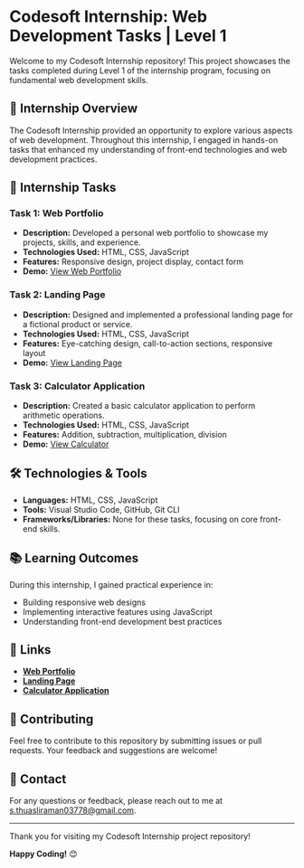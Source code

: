 # Codesoft Internship: Web Development Tasks | Level 1

Welcome to my Codesoft Internship repository! This project showcases the tasks completed during Level 1 of the internship program, focusing on fundamental web development skills.

## 🚀 Internship Overview

The Codesoft Internship provided an opportunity to explore various aspects of web development. Throughout this internship, I engaged in hands-on tasks that enhanced my understanding of front-end technologies and web development practices.

## 📝 Internship Tasks

### **Task 1: Web Portfolio**

- **Description:** Developed a personal web portfolio to showcase my projects, skills, and experience.
- **Technologies Used:** HTML, CSS, JavaScript
- **Features:** Responsive design, project display, contact form
- **Demo:** [View Web Portfolio](https://thualsiramans-jack-web-portfolio.netlify.app)

### **Task 2: Landing Page**

- **Description:** Designed and implemented a professional landing page for a fictional product or service.
- **Technologies Used:** HTML, CSS, JavaScript
- **Features:** Eye-catching design, call-to-action sections, responsive layout
- **Demo:** [View Landing Page](https://codesoftinternship-tajmahal.netlify.app)

### **Task 3: Calculator Application**

- **Description:** Created a basic calculator application to perform arithmetic operations.
- **Technologies Used:** HTML, CSS, JavaScript
- **Features:** Addition, subtraction, multiplication, division
- **Demo:** [View Calculator](https://codesoftinternship-calculator.netlify.app)

## 🛠️ Technologies & Tools

- **Languages:** HTML, CSS, JavaScript
- **Tools:** Visual Studio Code, GitHub, Git CLI
- **Frameworks/Libraries:** None for these tasks, focusing on core front-end skills.

## 📚 Learning Outcomes

During this internship, I gained practical experience in:
- Building responsive web designs
- Implementing interactive features using JavaScript
- Understanding front-end development best practices

## 🔗 Links


- **[Web Portfolio](https://thualsiramans-jack-web-portfolio.netlify.app)**
- **[Landing Page](https://codesoftinternship-tajmahal.netlify.app)**
- **[Calculator Application](https://codesoftinternship-calculator.netlify.app)**

## 🤝 Contributing

Feel free to contribute to this repository by submitting issues or pull requests. Your feedback and suggestions are welcome!

## 📧 Contact
For any questions or feedback, please reach out to me at [s.thuasliraman03778@gmail.com](mailto:your-email@example.com).


---

Thank you for visiting my Codesoft Internship project repository!

**Happy Coding!** 😊

